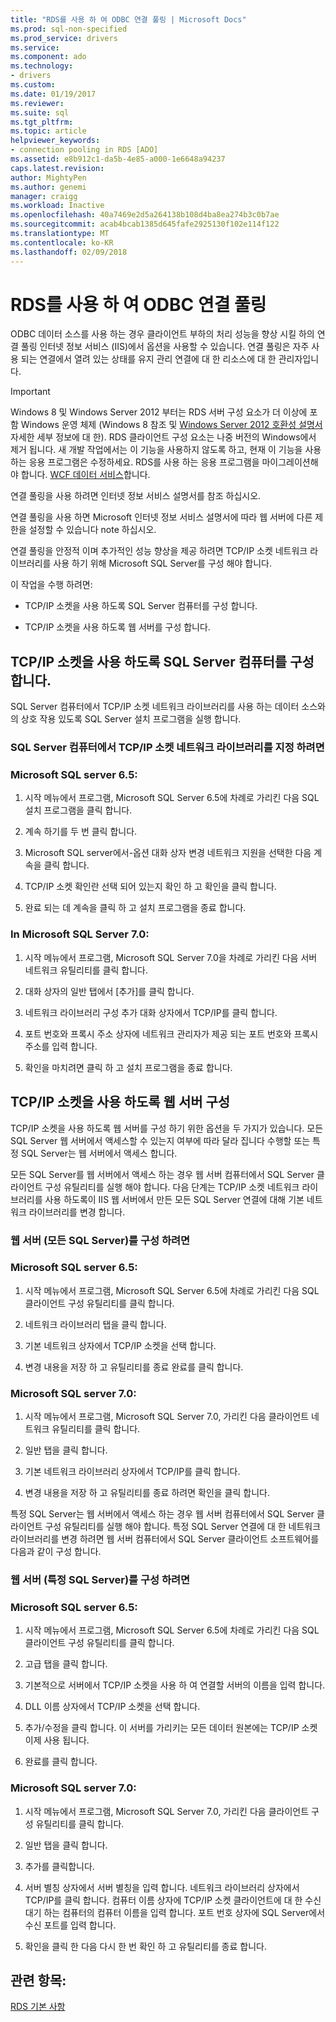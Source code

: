 ```yaml
---
title: "RDS를 사용 하 여 ODBC 연결 풀링 | Microsoft Docs"
ms.prod: sql-non-specified
ms.prod_service: drivers
ms.service: 
ms.component: ado
ms.technology:
- drivers
ms.custom: 
ms.date: 01/19/2017
ms.reviewer: 
ms.suite: sql
ms.tgt_pltfrm: 
ms.topic: article
helpviewer_keywords:
- connection pooling in RDS [ADO]
ms.assetid: e8b912c1-da5b-4e85-a000-1e6648a94237
caps.latest.revision: 
author: MightyPen
ms.author: genemi
manager: craigg
ms.workload: Inactive
ms.openlocfilehash: 40a7469e2d5a264138b108d4ba8ea274b3c0b7ae
ms.sourcegitcommit: acab4bcab1385d645fafe2925130f102e114f122
ms.translationtype: MT
ms.contentlocale: ko-KR
ms.lasthandoff: 02/09/2018
---
```

# <a name="using-rds-with-odbc-connection-pooling"></a>RDS를 사용 하 여 ODBC 연결 풀링
ODBC 데이터 소스를 사용 하는 경우 클라이언트 부하의 처리 성능을 향상 시킬 하의 연결 풀링 인터넷 정보 서비스 (IIS)에서 옵션을 사용할 수 있습니다. 연결 풀링은 자주 사용 되는 연결에서 열려 있는 상태를 유지 관리 연결에 대 한 리소스에 대 한 관리자입니다.  
  
> [!IMPORTANT]
>  Windows 8 및 Windows Server 2012 부터는 RDS 서버 구성 요소가 더 이상에 포함 Windows 운영 체제 (Windows 8 참조 및 [Windows Server 2012 호환성 설명서](https://www.microsoft.com/en-us/download/details.aspx?id=27416) 자세한 세부 정보에 대 한). RDS 클라이언트 구성 요소는 나중 버전의 Windows에서 제거 됩니다. 새 개발 작업에서는 이 기능을 사용하지 않도록 하고, 현재 이 기능을 사용하는 응용 프로그램은 수정하세요. RDS를 사용 하는 응용 프로그램을 마이그레이션해야 합니다. [WCF 데이터 서비스](http://go.microsoft.com/fwlink/?LinkId=199565)합니다.  
  
 연결 풀링을 사용 하려면 인터넷 정보 서비스 설명서를 참조 하십시오.  
  
 연결 풀링을 사용 하면 Microsoft 인터넷 정보 서비스 설명서에 따라 웹 서버에 다른 제한을 설정할 수 있습니다 note 하십시오.  
  
 연결 풀링을 안정적 이며 추가적인 성능 향상을 제공 하려면 TCP/IP 소켓 네트워크 라이브러리를 사용 하기 위해 Microsoft SQL Server를 구성 해야 합니다.  
  
 이 작업을 수행 하려면:  
  
-   TCP/IP 소켓을 사용 하도록 SQL Server 컴퓨터를 구성 합니다.  
  
-   TCP/IP 소켓을 사용 하도록 웹 서버를 구성 합니다.  
  
## <a name="configuring-the-sql-server-computer-to-use-tcpip-sockets"></a>TCP/IP 소켓을 사용 하도록 SQL Server 컴퓨터를 구성 합니다.  
 SQL Server 컴퓨터에서 TCP/IP 소켓 네트워크 라이브러리를 사용 하는 데이터 소스와의 상호 작용 있도록 SQL Server 설치 프로그램을 실행 합니다.  
  
### <a name="to-specify-the-tcpip-socket-network-library-on-the-sql-server-computer"></a>SQL Server 컴퓨터에서 TCP/IP 소켓 네트워크 라이브러리를 지정 하려면  
  
### <a name="in-microsoft-sql-server-65"></a>Microsoft SQL server 6.5:  
  
1.  시작 메뉴에서 프로그램, Microsoft SQL Server 6.5에 차례로 가리킨 다음 SQL 설치 프로그램을 클릭 합니다.  
  
2.  계속 하기를 두 번 클릭 합니다.  
  
3.  Microsoft SQL server에서-옵션 대화 상자 변경 네트워크 지원을 선택한 다음 계속을 클릭 합니다.  
  
4.  TCP/IP 소켓 확인란 선택 되어 있는지 확인 하 고 확인을 클릭 합니다.  
  
5.  완료 되는 데 계속을 클릭 하 고 설치 프로그램을 종료 합니다.  
  
### <a name="in-microsoft-sql-server-70"></a>In Microsoft SQL Server 7.0:  
  
1.  시작 메뉴에서 프로그램, Microsoft SQL Server 7.0을 차례로 가리킨 다음 서버 네트워크 유틸리티를 클릭 합니다.  
  
2.  대화 상자의 일반 탭에서 [추가]를 클릭 합니다.  
  
3.  네트워크 라이브러리 구성 추가 대화 상자에서 TCP/IP를 클릭 합니다.  
  
4.  포트 번호와 프록시 주소 상자에 네트워크 관리자가 제공 되는 포트 번호와 프록시 주소를 입력 합니다.  
  
5.  확인을 마치려면 클릭 하 고 설치 프로그램을 종료 합니다.  
  
## <a name="configuring-the-web-server-to-use-tcpip-sockets"></a>TCP/IP 소켓을 사용 하도록 웹 서버 구성  
 TCP/IP 소켓을 사용 하도록 웹 서버를 구성 하기 위한 옵션을 두 가지가 있습니다. 모든 SQL Server 웹 서버에서 액세스할 수 있는지 여부에 따라 달라 집니다 수행할 또는 특정 SQL Server는 웹 서버에서 액세스 합니다.  
  
 모든 SQL Server를 웹 서버에서 액세스 하는 경우 웹 서버 컴퓨터에서 SQL Server 클라이언트 구성 유틸리티를 실행 해야 합니다. 다음 단계는 TCP/IP 소켓 네트워크 라이브러리를 사용 하도록이 IIS 웹 서버에서 만든 모든 SQL Server 연결에 대해 기본 네트워크 라이브러리를 변경 합니다.  
  
### <a name="to-configure-the-web-server-all-sql-servers"></a>웹 서버 (모든 SQL Server)를 구성 하려면  
  
### <a name="for-microsoft-sql-server-65"></a>Microsoft SQL server 6.5:  
  
1.  시작 메뉴에서 프로그램, Microsoft SQL Server 6.5에 차례로 가리킨 다음 SQL 클라이언트 구성 유틸리티를 클릭 합니다.  
  
2.  네트워크 라이브러리 탭을 클릭 합니다.  
  
3.  기본 네트워크 상자에서 TCP/IP 소켓을 선택 합니다.  
  
4.  변경 내용을 저장 하 고 유틸리티를 종료 완료를 클릭 합니다.  
  
### <a name="for-microsoft-sql-server-70"></a>Microsoft SQL server 7.0:  
  
1.  시작 메뉴에서 프로그램, Microsoft SQL Server 7.0, 가리킨 다음 클라이언트 네트워크 유틸리티를 클릭 합니다.  
  
2.  일반 탭을 클릭 합니다.  
  
3.  기본 네트워크 라이브러리 상자에서 TCP/IP를 클릭 합니다.  
  
4.  변경 내용을 저장 하 고 유틸리티를 종료 하려면 확인을 클릭 합니다.  
  
 특정 SQL Server는 웹 서버에서 액세스 하는 경우 웹 서버 컴퓨터에서 SQL Server 클라이언트 구성 유틸리티를 실행 해야 합니다. 특정 SQL Server 연결에 대 한 네트워크 라이브러리를 변경 하려면 웹 서버 컴퓨터에서 SQL Server 클라이언트 소프트웨어를 다음과 같이 구성 합니다.  
  
### <a name="to-configure-the-web-server-a-specific-sql-server"></a>웹 서버 (특정 SQL Server)를 구성 하려면  
  
### <a name="for-microsoft-sql-server-65"></a>Microsoft SQL server 6.5:  
  
1.  시작 메뉴에서 프로그램, Microsoft SQL Server 6.5에 차례로 가리킨 다음 SQL 클라이언트 구성 유틸리티를 클릭 합니다.  
  
2.  고급 탭을 클릭 합니다.  
  
3.  기본적으로 서버에서 TCP/IP 소켓을 사용 하 여 연결할 서버의 이름을 입력 합니다.  
  
4.  DLL 이름 상자에서 TCP/IP 소켓을 선택 합니다.  
  
5.  추가/수정을 클릭 합니다. 이 서버를 가리키는 모든 데이터 원본에는 TCP/IP 소켓 이제 사용 됩니다.  
  
6.  완료를 클릭 합니다.  
  
### <a name="for-microsoft-sql-server-70"></a>Microsoft SQL server 7.0:  
  
1.  시작 메뉴에서 프로그램, Microsoft SQL Server 7.0, 가리킨 다음 클라이언트 구성 유틸리티를 클릭 합니다.  
  
2.  일반 탭을 클릭 합니다.  
  
3.  추가를 클릭합니다.  
  
4.  서버 별칭 상자에서 서버 별칭을 입력 합니다. 네트워크 라이브러리 상자에서 TCP/IP를 클릭 합니다. 컴퓨터 이름 상자에 TCP/IP 소켓 클라이언트에 대 한 수신 대기 하는 컴퓨터의 컴퓨터 이름을 입력 합니다. 포트 번호 상자에 SQL Server에서 수신 포트를 입력 합니다.  
  
5.  확인을 클릭 한 다음 다시 한 번 확인 하 고 유틸리티를 종료 합니다.  
  
## <a name="see-also"></a>관련 항목:  
 [RDS 기본 사항](../../../ado/guide/remote-data-service/rds-fundamentals.md)






















